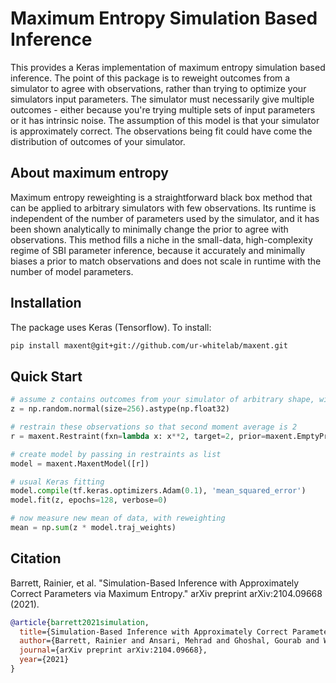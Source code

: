 # Maximum Entropy Simulation Based Inference

This provides a Keras implementation of maximum entropy simulation based inference. The point of this package is to reweight outcomes from a simulator to agree with observations, rather than trying to optimize your simulators input parameters. The simulator must necessarily give multiple outcomes - either because you're trying multiple sets of input parameters or it has intrinsic noise. The assumption of this model is that your simulator is approximately correct. The observations being fit could have come the distribution of outcomes of your simulator.

## About maximum entropy

Maximum entropy reweighting is a straightforward black box method that can be applied to arbitrary simulators with few observations. Its runtime is independent of the number of parameters used by the simulator, and it has been shown analytically to minimally change the prior to agree with observations. This method fills a niche in the small-data, high-complexity regime of SBI parameter inference, because it accurately and minimally biases a prior to match observations and does not scale in runtime with the number of model parameters.

## Installation

The package uses Keras (Tensorflow). To install:

```sh
pip install maxent@git+git://github.com/ur-whitelab/maxent.git
```

## Quick Start

```python
# assume z contains outcomes from your simulator of arbitrary shape, with first axis being batch
z = np.random.normal(size=256).astype(np.float32)

# restrain these observations so that second moment average is 2
r = maxent.Restraint(fxn=lambda x: x**2, target=2, prior=maxent.EmptyPrior())

# create model by passing in restraints as list
model = maxent.MaxentModel([r])

# usual Keras fitting
model.compile(tf.keras.optimizers.Adam(0.1), 'mean_squared_error')
model.fit(z, epochs=128, verbose=0)

# now measure new mean of data, with reweighting
mean = np.sum(z * model.traj_weights)
```

## Citation

Barrett, Rainier, et al. "Simulation-Based Inference with Approximately Correct Parameters via Maximum Entropy." arXiv preprint arXiv:2104.09668 (2021).

```bibtex
@article{barrett2021simulation,
  title={Simulation-Based Inference with Approximately Correct Parameters via Maximum Entropy},
  author={Barrett, Rainier and Ansari, Mehrad and Ghoshal, Gourab and White, Andrew D},
  journal={arXiv preprint arXiv:2104.09668},
  year={2021}
}
```
